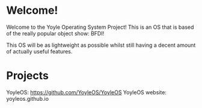# Welcome!
Welcome to the Yoyle Operating System Project! This is an
OS that is based of the really popular object show: BFDI!

This OS will be as lightweight as possible whilst still
having a decent amount of actually useful features.

# Projects
YoyleOS: https://github.com/YoyleOS/YoyleOS
YoyleOS website: yoyleos.github.io
